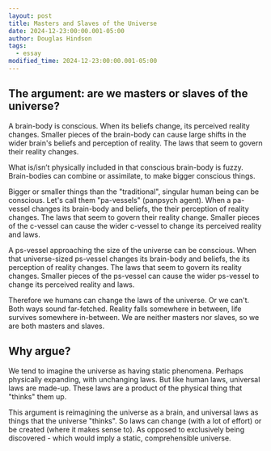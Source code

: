 ```yaml
---
layout: post
title: Masters and Slaves of the Universe
date: 2024-12-23:00:00.001-05:00
author: Douglas Hindson
tags:
  - essay
modified_time: 2024-12-23:00:00.001-05:00
---
```

## The argument: are we masters or slaves of the universe?

A brain-body is conscious. When its beliefs change, its perceived reality changes. Smaller pieces of the brain-body can cause large shifts in the wider brain's beliefs and perception of reality. The laws that seem to govern their reality changes.

What is/isn’t physically included in that conscious brain-body is fuzzy. Brain-bodies can combine or assimilate, to make bigger conscious things.

Bigger or smaller things than the "traditional", singular human being can be conscious. Let's call them "pa-vessels" (panpsych agent). When a pa-vessel changes its brain-body and beliefs, the their perception of reality changes. The laws that seem to govern their reality change. Smaller pieces of the c-vessel can cause the wider c-vessel to change its perceived reality and laws.

A ps-vessel approaching the size of the universe can be conscious. When that universe-sized ps-vessel changes its brain-body and beliefs, the its perception of reality changes. The laws that seem to govern its reality changes. Smaller pieces of the ps-vessel can cause the wider ps-vessel to change its perceived reality and laws.

Therefore we humans can change the laws of the universe. Or we can't. Both ways sound far-fetched. Reality falls somewhere in between, life survives somewhere in-between. We are neither masters nor slaves, so we are both masters and slaves.

## Why argue?

We tend to imagine the universe as having static phenomena. Perhaps physically expanding, with unchanging laws. But like human laws, universal laws are made-up. These laws are a product of the physical thing that "thinks" them up.

This argument is reimagining the universe as a brain, and universal laws as things that the universe "thinks". So laws can change (with a lot of effort) or be created (where it makes sense to). As opposed to exclusively being discovered - which would imply a static, comprehensible universe.